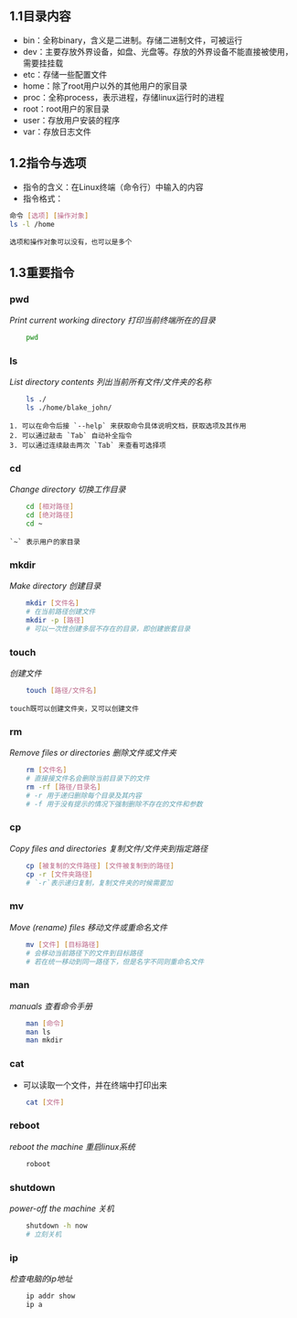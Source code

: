 ## 1.1目录内容
* bin：全称binary，含义是二进制。存储二进制文件，可被运行
* dev：主要存放外界设备，如盘、光盘等。存放的外界设备不能直接被使用，需要挂挂载
* etc：存储一些配置文件
* home：除了root用户以外的其他用户的家目录
* proc：全称process，表示进程，存储linux运行时的进程
* root：root用户的家目录
* user：存放用户安装的程序
* var：存放日志文件
## 1.2指令与选项
* 指令的含义：在Linux终端（命令行）中输入的内容
* 指令格式：
```bash
命令 [选项] [操作对象]
ls -l /home
```

```ad-tip
选项和操作对象可以没有，也可以是多个
```
## 1.3重要指令
### pwd
*Print current working directory
打印当前终端所在的目录*
```bash
	pwd
```

### ls
*List directory contents
列出当前所有文件/文件夹的名称*
```bash
	ls ./
	ls ./home/blake_john/
```

```ad-tip
1. 可以在命令后接 `--help` 来获取命令具体说明文档，获取选项及其作用
2. 可以通过敲击 `Tab` 自动补全指令
3. 可以通过连续敲击两次 `Tab` 来查看可选择项
```

### cd
*Change directory
切换工作目录*
```bash
	cd [相对路径]
	cd [绝对路径]
	cd ~
```

```ad-tip
`~` 表示用户的家目录
```

### mkdir
*Make directory
创建目录*
```bash
	mkdir [文件名]
	# 在当前路径创建文件
	mkdir -p [路径]
	# 可以一次性创建多层不存在的目录，即创建嵌套目录
````

### touch
*创建文件*
```bash
	touch [路径/文件名]
```

```ad-tip
touch既可以创建文件夹，又可以创建文件
```

### rm
*Remove files or directories
删除文件或文件夹*
```bash
	rm [文件名]
	# 直接接文件名会删除当前目录下的文件
	rm -rf [路径/目录名]
	# -r 用于递归删除每个目录及其内容
	# -f 用于没有提示的情况下强制删除不存在的文件和参数
```

### cp
*Copy files and directories
复制文件/文件夹到指定路径*
```bash
	cp [被复制的文件路径] [文件被复制到的路径]
	cp -r [文件夹路径]
	# `-r`表示递归复制，复制文件夹的时候需要加
```

### mv
*Move (rename) files
移动文件或重命名文件*
```bash
	mv [文件] [目标路径]
	# 会移动当前路径下的文件到目标路径
	# 若在统一移动到同一路径下，但是名字不同则重命名文件
```

### man
*manuals
查看命令手册*
```bash
	man [命令]
	man ls
	man mkdir
```

### cat
* 可以读取一个文件，并在终端中打印出来
```bash
	cat [文件]
```

### reboot
*reboot the machine
重启linux系统*
```bash
	roboot
```

### shutdown
*power-off the machine
关机*
```bash
	shutdown -h now
	# 立刻关机
```

### ip
*检查电脑的ip地址*
```bash
	ip addr show
	ip a
```
